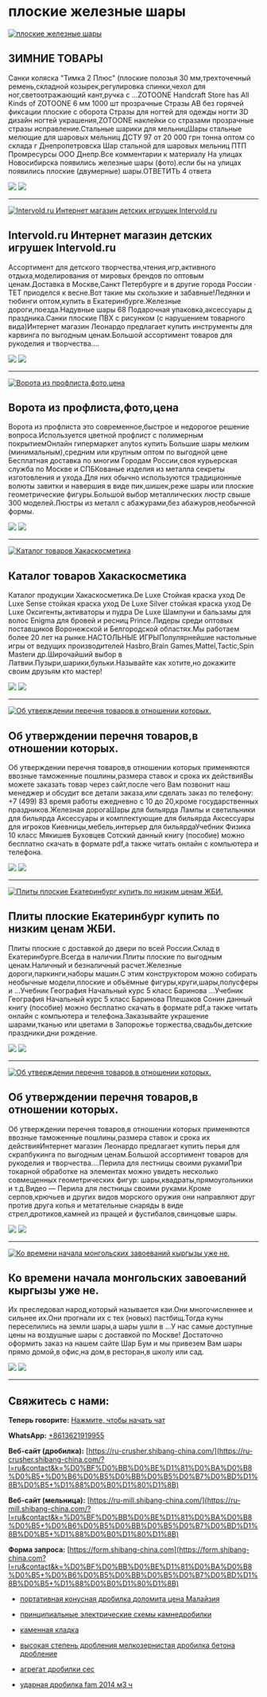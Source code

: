 # плоские железные шары

<a href="https://swt.shibang-china.com/?l=ru&img&k=%D0%BF%D0%BB%D0%BE%D1%81%D0%BA%D0%B8%D0%B5+%D0%B6%D0%B5%D0%BB%D0%B5%D0%B7%D0%BD%D1%8B%D0%B5+%D1%88%D0%B0%D1%80%D1%8B" target="_blank">![плоские железные шары](http://static.shibang-china.com/all-800x300/320.jpg)</a>

## ЗИМНИЕ ТОВАРЫ
Санки коляска &quot;Тимка 2 Плюс&quot; (плоские полозья 30 мм,трехточечный ремень,складной козырек,регулировка спинки,чехол для ног,светоотражающий кант,ручка с …ZOTOONE Handcraft Store has All Kinds of ZOTOONE 6 мм 1000 шт прозрачные Стразы AB без горячей фиксации плоские с оборота Стразы для ногтей для одежды ногти 3D дизайн ногтей украшения,ZOTOONE наклейки со стразами прозрачные стразы исправление.Стальные шарики для мельницШары стальные мелющие для шаровых мельниц ДСТУ 97 от 20 000 грн тонна оптом со склада г Днепропетровска Шар стальной для шаровых мельниц ПТП Промресурсы ООО Днепр.Все комментарии к материалу На улицах Новосибирска появились железные шары (фото).если бы на улицах появились плоские (двумерные) шары.ОТВЕТИТЬ 4 ответа


<a href="https://whatsapp.shibangsoft.com/WhatsApp.php" target="_blank" title="WhatsApp">![](http://static.shibang-china.com/icon/whatsapp.png)</a> <a href="https://swt.shibang-china.com/?l=ru&icon&k=%D0%BF%D0%BB%D0%BE%D1%81%D0%BA%D0%B8%D0%B5+%D0%B6%D0%B5%D0%BB%D0%B5%D0%B7%D0%BD%D1%8B%D0%B5+%D1%88%D0%B0%D1%80%D1%8B" target="_blank">![](http://static.shibang-china.com/icon/chat-ru.png)</a>

---

<a href="https://swt.shibang-china.com/?l=ru&img&k=%D0%BF%D0%BB%D0%BE%D1%81%D0%BA%D0%B8%D0%B5+%D0%B6%D0%B5%D0%BB%D0%B5%D0%B7%D0%BD%D1%8B%D0%B5+%D1%88%D0%B0%D1%80%D1%8B" target="_blank">![Intervold.ru Интернет магазин детских игрушек Intervold.ru](http://static.shibang-china.com/all-800x300/174.jpg)</a>

## Intervold.ru Интернет магазин детских игрушек Intervold.ru
Ассортимент для детского творчества,чтения,игр,активного отдыха,моделирования от мировых брендов по оптовым ценам.Доставка в Москве,Санкт Петербурге и в другие города России&nbsp;&#0183;&#32;ТЕТ приоделся к весне.Вот такие мы скользкие и забавные!Ледянки и тюбинги оптом,купить в Екатеринбурге.Железные дороги,поезда.Надувные шары 68 Подарочная упаковка,аксессуары д праздника.Санки плоские ПВХ с рисунком (с нарушением товарного вида)Интернет магазин Леонардо предлагает купить инструменты для карвинга по выгодным ценам.Большой ассортимент товаров для рукоделия и творчества.…


<a href="https://whatsapp.shibangsoft.com/WhatsApp.php" target="_blank" title="WhatsApp">![](http://static.shibang-china.com/icon/whatsapp.png)</a> <a href="https://swt.shibang-china.com/?l=ru&icon&k=%D0%BF%D0%BB%D0%BE%D1%81%D0%BA%D0%B8%D0%B5+%D0%B6%D0%B5%D0%BB%D0%B5%D0%B7%D0%BD%D1%8B%D0%B5+%D1%88%D0%B0%D1%80%D1%8B" target="_blank">![](http://static.shibang-china.com/icon/chat-ru.png)</a>

---

<a href="https://swt.shibang-china.com/?l=ru&img&k=%D0%BF%D0%BB%D0%BE%D1%81%D0%BA%D0%B8%D0%B5+%D0%B6%D0%B5%D0%BB%D0%B5%D0%B7%D0%BD%D1%8B%D0%B5+%D1%88%D0%B0%D1%80%D1%8B" target="_blank">![Ворота из профлиста,фото,цена](http://static.shibang-china.com/all-800x300/357.jpg)</a>

## Ворота из профлиста,фото,цена
Ворота из профлиста это современное,быстрое и недорогое решение вопроса.Используется цветной профлист с полимерным покрытиемОнлайн гипермаркет anytos купить Большие шары мелким (минимальным),средним или крупным оптом по выгодной цене Бесплатная доставка по многим Городам России,своя курьерская служба по Москве и СПБКованые изделия из металла секреты изготовления и ухода.Для них обычно используются традиционные волюты завитки и навершия в виде пик,шишек,реже шары или плоские геометрические фигуры.Большой выбор металлических люстр свыше 300 моделей.Люстры из металл с абажурами,без абажуров,необычной формы.


<a href="https://whatsapp.shibangsoft.com/WhatsApp.php" target="_blank" title="WhatsApp">![](http://static.shibang-china.com/icon/whatsapp.png)</a> <a href="https://swt.shibang-china.com/?l=ru&icon&k=%D0%BF%D0%BB%D0%BE%D1%81%D0%BA%D0%B8%D0%B5+%D0%B6%D0%B5%D0%BB%D0%B5%D0%B7%D0%BD%D1%8B%D0%B5+%D1%88%D0%B0%D1%80%D1%8B" target="_blank">![](http://static.shibang-china.com/icon/chat-ru.png)</a>

---

<a href="https://swt.shibang-china.com/?l=ru&img&k=%D0%BF%D0%BB%D0%BE%D1%81%D0%BA%D0%B8%D0%B5+%D0%B6%D0%B5%D0%BB%D0%B5%D0%B7%D0%BD%D1%8B%D0%B5+%D1%88%D0%B0%D1%80%D1%8B" target="_blank">![Каталог товаров Хакаскосметика](http://static.shibang-china.com/all-800x300/995.jpg)</a>

## Каталог товаров Хакаскосметика
Каталог продукции Хакаскосметика.De Luxe Cтойкая краска уход De Luxe Sense стойкая краска уход De Luxe Silver стойкая краска уход De Luxe Оксигенты,активаторы и пудра De Luxe Шампуни и бальзамы для волос Enigma для бровей и ресниц Prince.Лидеры среди оптовых поставщиков Воронежской и Белгородской областях.Мы работаем более 20 лет на рынке.НАСТОЛЬНЫЕ ИГРЫПопулярнейшие настольные игры от ведущих производителей Hasbro,Brain Games,Mattel,Tactic,Spin Masterи др.Широчайший выбор в Латвии.Пузыри,шарики,бульки.Называйте как хотите,но докажите своим друзьям кто мастер!


<a href="https://whatsapp.shibangsoft.com/WhatsApp.php" target="_blank" title="WhatsApp">![](http://static.shibang-china.com/icon/whatsapp.png)</a> <a href="https://swt.shibang-china.com/?l=ru&icon&k=%D0%BF%D0%BB%D0%BE%D1%81%D0%BA%D0%B8%D0%B5+%D0%B6%D0%B5%D0%BB%D0%B5%D0%B7%D0%BD%D1%8B%D0%B5+%D1%88%D0%B0%D1%80%D1%8B" target="_blank">![](http://static.shibang-china.com/icon/chat-ru.png)</a>

---

<a href="https://swt.shibang-china.com/?l=ru&img&k=%D0%BF%D0%BB%D0%BE%D1%81%D0%BA%D0%B8%D0%B5+%D0%B6%D0%B5%D0%BB%D0%B5%D0%B7%D0%BD%D1%8B%D0%B5+%D1%88%D0%B0%D1%80%D1%8B" target="_blank">![Об утверждении перечня товаров,в отношении которых.](http://static.shibang-china.com/all-800x300/562.jpg)</a>

## Об утверждении перечня товаров,в отношении которых.
Об утверждении перечня товаров,в отношении которых применяются ввозные таможенные пошлины,размера ставок и срока их действияВы можете заказать товар через сайт,после чего Вам позвонит наш менеджер и обсудит все детали заказа,или сделать заказ по телефону: +7 (499) 83 время работы ежедневно с 10 до 20,кроме государственных праздников.Железная дорогаШары для бильярда Лампы и светильники для бильярда Аксессуары и комплектующие для бильярда Аксессуары для игроков Киевницы,мебель,интерьер для бильярдаУчебник Физика 10 класс Мякишев Буховцев Сотский данный книгу (пособие) можно бесплатно скачать в формате pdf,а также читать онлайн с компьютера и телефона.


<a href="https://whatsapp.shibangsoft.com/WhatsApp.php" target="_blank" title="WhatsApp">![](http://static.shibang-china.com/icon/whatsapp.png)</a> <a href="https://swt.shibang-china.com/?l=ru&icon&k=%D0%BF%D0%BB%D0%BE%D1%81%D0%BA%D0%B8%D0%B5+%D0%B6%D0%B5%D0%BB%D0%B5%D0%B7%D0%BD%D1%8B%D0%B5+%D1%88%D0%B0%D1%80%D1%8B" target="_blank">![](http://static.shibang-china.com/icon/chat-ru.png)</a>

---

<a href="https://swt.shibang-china.com/?l=ru&img&k=%D0%BF%D0%BB%D0%BE%D1%81%D0%BA%D0%B8%D0%B5+%D0%B6%D0%B5%D0%BB%D0%B5%D0%B7%D0%BD%D1%8B%D0%B5+%D1%88%D0%B0%D1%80%D1%8B" target="_blank">![Плиты плоские Екатеринбург купить по низким ценам ЖБИ.](http://static.shibang-china.com/all-800x300/753.jpg)</a>

## Плиты плоские Екатеринбург купить по низким ценам ЖБИ.
Плиты плоские с доставкой до двери по всей России.Склад в Екатеринбурге.Всегда в наличии.Плиты плоские по выгодным ценам.Наличный и безналичный расчет.Железные дороги,паркинги,наборы машин.С этим конструктором можно собирать необычные модели,плоские и объёмные фигуры,круги,шары,полусферы и …Учебник География Начальный курс 5 класс Баринова …Учебник География Начальный курс 5 класс Баринова Плешаков Сонин данный книгу (пособие) можно бесплатно скачать в формате pdf,а также читать онлайн с компьютера и телефона.Заказывайте украшение шарами,тканью или цветами в Запорожье торжества,свадьбы,детские праздники,дни рождение.


<a href="https://whatsapp.shibangsoft.com/WhatsApp.php" target="_blank" title="WhatsApp">![](http://static.shibang-china.com/icon/whatsapp.png)</a> <a href="https://swt.shibang-china.com/?l=ru&icon&k=%D0%BF%D0%BB%D0%BE%D1%81%D0%BA%D0%B8%D0%B5+%D0%B6%D0%B5%D0%BB%D0%B5%D0%B7%D0%BD%D1%8B%D0%B5+%D1%88%D0%B0%D1%80%D1%8B" target="_blank">![](http://static.shibang-china.com/icon/chat-ru.png)</a>

---

<a href="https://swt.shibang-china.com/?l=ru&img&k=%D0%BF%D0%BB%D0%BE%D1%81%D0%BA%D0%B8%D0%B5+%D0%B6%D0%B5%D0%BB%D0%B5%D0%B7%D0%BD%D1%8B%D0%B5+%D1%88%D0%B0%D1%80%D1%8B" target="_blank">![Об утверждении перечня товаров,в отношении которых.](http://static.shibang-china.com/all-800x300/1376.jpg)</a>

## Об утверждении перечня товаров,в отношении которых.
Об утверждении перечня товаров,в отношении которых применяются ввозные таможенные пошлины,размера ставок и срока их действияИнтернет магазин Леонардо предлагает купить перья для скрапбукинга по выгодным ценам.Большой ассортимент товаров для рукоделия и творчества.…Перила для лестницы своими рукамиПри токарной обработке на элементах можно увидеть несколько совмещенных геометрических фигур: шары,квадраты,прямоугольники и т.д.Видео — Перила для лестницы своими руками.Кроме серпов,крючьев и других видов морского оружия они направляют друг против друга копья и метательные снаряды в виде стрел,дротиков,камней из пращей и фустибалов,свинцовые шары.


<a href="https://whatsapp.shibangsoft.com/WhatsApp.php" target="_blank" title="WhatsApp">![](http://static.shibang-china.com/icon/whatsapp.png)</a> <a href="https://swt.shibang-china.com/?l=ru&icon&k=%D0%BF%D0%BB%D0%BE%D1%81%D0%BA%D0%B8%D0%B5+%D0%B6%D0%B5%D0%BB%D0%B5%D0%B7%D0%BD%D1%8B%D0%B5+%D1%88%D0%B0%D1%80%D1%8B" target="_blank">![](http://static.shibang-china.com/icon/chat-ru.png)</a>

---

<a href="https://swt.shibang-china.com/?l=ru&img&k=%D0%BF%D0%BB%D0%BE%D1%81%D0%BA%D0%B8%D0%B5+%D0%B6%D0%B5%D0%BB%D0%B5%D0%B7%D0%BD%D1%8B%D0%B5+%D1%88%D0%B0%D1%80%D1%8B" target="_blank">![Ко времени начала монгольских завоеваний кыргызы уже не.](http://static.shibang-china.com/all-800x300/209.jpg)</a>

## Ко времени начала монгольских завоеваний кыргызы уже не.
Их преследовал народ,который называется каи.Они многочисленнее и сильнее их.Они прогнали их с тех (новых) пастбищ.Тогда куны переселились на земли шары,а шары ушли в …У нас самые доступные цены на воздушные шары с доставкой по Москве! Достаточно оформить заказ на нашем сайте Шар Бум и мы привезем Вам шары прямо домой,в офис,на дом,в ресторан,в школу или сад.

<a href="https://whatsapp.shibangsoft.com/WhatsApp.php" target="_blank" title="WhatsApp">![](http://static.shibang-china.com/icon/whatsapp.png)</a> <a href="https://swt.shibang-china.com/?l=ru&icon&k=%D0%BF%D0%BB%D0%BE%D1%81%D0%BA%D0%B8%D0%B5+%D0%B6%D0%B5%D0%BB%D0%B5%D0%B7%D0%BD%D1%8B%D0%B5+%D1%88%D0%B0%D1%80%D1%8B" target="_blank">![](http://static.shibang-china.com/icon/chat-ru.png)</a>

---
## Свяжитесь с нами:

**Теперь говорите:** [Нажмите, чтобы начать чат](https://swt.shibang-china.com?l=ru&contact&k=%D0%BF%D0%BB%D0%BE%D1%81%D0%BA%D0%B8%D0%B5+%D0%B6%D0%B5%D0%BB%D0%B5%D0%B7%D0%BD%D1%8B%D0%B5+%D1%88%D0%B0%D1%80%D1%8B)

**WhatsApp:**  [+8613621919955](https://whatsapp.shibangsoft.com/WhatsApp.php)

**Веб-сайт (дробилка):** [https://ru-crusher.shibang-china.com/](https://ru-crusher.shibang-china.com/?l=ru&contact&k=%D0%BF%D0%BB%D0%BE%D1%81%D0%BA%D0%B8%D0%B5+%D0%B6%D0%B5%D0%BB%D0%B5%D0%B7%D0%BD%D1%8B%D0%B5+%D1%88%D0%B0%D1%80%D1%8B)

**Веб-сайт (мельница):** [https://ru-mill.shibang-china.com/](https://ru-mill.shibang-china.com/?l=ru&contact&k=%D0%BF%D0%BB%D0%BE%D1%81%D0%BA%D0%B8%D0%B5+%D0%B6%D0%B5%D0%BB%D0%B5%D0%B7%D0%BD%D1%8B%D0%B5+%D1%88%D0%B0%D1%80%D1%8B)

**Форма запроса:** [https://form.shibang-china.com](https://form.shibang-china.com?l=ru&contact&k=%D0%BF%D0%BB%D0%BE%D1%81%D0%BA%D0%B8%D0%B5+%D0%B6%D0%B5%D0%BB%D0%B5%D0%B7%D0%BD%D1%8B%D0%B5+%D1%88%D0%B0%D1%80%D1%8B)

* [портативная конусная дробилка доломита цена Малайзия](../125/%D0%BF%D0%BE%D1%80%D1%82%D0%B0%D1%82%D0%B8%D0%B2%D0%BD%D0%B0%D1%8F%20%D0%BA%D0%BE%D0%BD%D1%83%D1%81%D0%BD%D0%B0%D1%8F%20%D0%B4%D1%80%D0%BE%D0%B1%D0%B8%D0%BB%D0%BA%D0%B0%20%D0%B4%D0%BE%D0%BB%D0%BE%D0%BC%D0%B8%D1%82%D0%B0%20%D1%86%D0%B5%D0%BD%D0%B0%20%D0%9C%D0%B0%D0%BB%D0%B0%D0%B9%D0%B7%D0%B8%D1%8F.md)

* [принципиальные электрические схемы камнедробилки](../121/%D0%BF%D1%80%D0%B8%D0%BD%D1%86%D0%B8%D0%BF%D0%B8%D0%B0%D0%BB%D1%8C%D0%BD%D1%8B%D0%B5%20%D1%8D%D0%BB%D0%B5%D0%BA%D1%82%D1%80%D0%B8%D1%87%D0%B5%D1%81%D0%BA%D0%B8%D0%B5%20%D1%81%D1%85%D0%B5%D0%BC%D1%8B%20%D0%BA%D0%B0%D0%BC%D0%BD%D0%B5%D0%B4%D1%80%D0%BE%D0%B1%D0%B8%D0%BB%D0%BA%D0%B8.md)

* [каменная кладка](../122/%D0%BA%D0%B0%D0%BC%D0%B5%D0%BD%D0%BD%D0%B0%D1%8F%20%D0%BA%D0%BB%D0%B0%D0%B4%D0%BA%D0%B0.md)

* [высокая степень дробления мелкозернистая дробилка бетона дробление](../121/%D0%B2%D1%8B%D1%81%D0%BE%D0%BA%D0%B0%D1%8F%20%D1%81%D1%82%D0%B5%D0%BF%D0%B5%D0%BD%D1%8C%20%D0%B4%D1%80%D0%BE%D0%B1%D0%BB%D0%B5%D0%BD%D0%B8%D1%8F%20%D0%BC%D0%B5%D0%BB%D0%BA%D0%BE%D0%B7%D0%B5%D1%80%D0%BD%D0%B8%D1%81%D1%82%D0%B0%D1%8F%20%D0%B4%D1%80%D0%BE%D0%B1%D0%B8%D0%BB%D0%BA%D0%B0%20%D0%B1%D0%B5%D1%82%D0%BE%D0%BD%D0%B0%20%D0%B4%D1%80%D0%BE%D0%B1%D0%BB%D0%B5%D0%BD%D0%B8%D0%B5.md)

* [агрегат дробилки cec](../121/%D0%B0%D0%B3%D1%80%D0%B5%D0%B3%D0%B0%D1%82%20%D0%B4%D1%80%D0%BE%D0%B1%D0%B8%D0%BB%D0%BA%D0%B8%20cec.md)

* [ударная дробилка fam 2014 м3 ч](../121/%D1%83%D0%B4%D0%B0%D1%80%D0%BD%D0%B0%D1%8F%20%D0%B4%D1%80%D0%BE%D0%B1%D0%B8%D0%BB%D0%BA%D0%B0%20fam%202014%20%D0%BC3%20%D1%87.md)